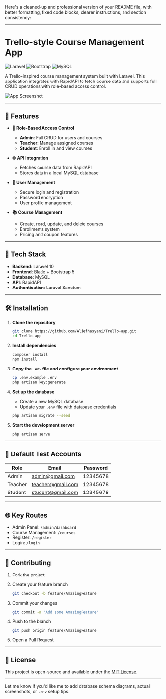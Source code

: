 Here's a cleaned-up and professional version of your README file, with better formatting, fixed code blocks, clearer instructions, and section consistency:

---

# Trello-style Course Management App

![Laravel](https://img.shields.io/badge/Laravel-FF2D20?style=for-the-badge\&logo=laravel\&logoColor=white)
![Bootstrap](https://img.shields.io/badge/Bootstrap-563D7C?style=for-the-badge\&logo=bootstrap\&logoColor=white)
![MySQL](https://img.shields.io/badge/MySQL-005C84?style=for-the-badge\&logo=mysql\&logoColor=white)

A Trello-inspired course management system built with Laravel. This application integrates with RapidAPI to fetch course data and supports full CRUD operations with role-based access control.

![App Screenshot](https://via.placeholder.com/800x400?text=Trello-style+Course+Management+App) <!-- Replace with actual screenshot -->

---

## 🚀 Features

* **🔐 Role-Based Access Control**

  * **Admin**: Full CRUD for users and courses
  * **Teacher**: Manage assigned courses
  * **Student**: Enroll in and view courses

* **🌐 API Integration**

  * Fetches course data from RapidAPI
  * Stores data in a local MySQL database

* **👤 User Management**

  * Secure login and registration
  * Password encryption
  * User profile management

* **📚 Course Management**

  * Create, read, update, and delete courses
  * Enrollments system
  * Pricing and coupon features

---

## 🧰 Tech Stack

* **Backend**: Laravel 10
* **Frontend**: Blade + Bootstrap 5
* **Database**: MySQL
* **API**: RapidAPI
* **Authentication**: Laravel Sanctum

---

## 🛠️ Installation

1. **Clone the repository**

   ```bash
   git clone https://github.com/Aliefhasyani/Trello-app.git
   cd Trello-app
   ```

2. **Install dependencies**

   ```bash
   composer install
   npm install
   ```

3. **Copy the `.env` file and configure your environment**

   ```bash
   cp .env.example .env
   php artisan key:generate
   ```

4. **Set up the database**

   * Create a new MySQL database
   * Update your `.env` file with database credentials

   ```bash
   php artisan migrate --seed
   ```

5. **Start the development server**

   ```bash
   php artisan serve
   ```

---

## 👥 Default Test Accounts

| Role    | Email                                         | Password |
| ------- | --------------------------------------------- | -------- |
| Admin   | [admin@gmail.com](mailto:admin@gmail.com)     | 12345678 |
| Teacher | [teacher@gmail.com](mailto:teacher@gmail.com) | 12345678 |
| Student | [student@gmail.com](mailto:student@gmail.com) | 12345678 |

---

## 🌐 Key Routes

* Admin Panel: `/admin/dashboard`
* Course Management: `/courses`
* Register: `/register`
* Login: `/login`

---

## 🤝 Contributing

1. Fork the project
2. Create your feature branch

   ```bash
   git checkout -b feature/AmazingFeature
   ```
3. Commit your changes

   ```bash
   git commit -m "Add some AmazingFeature"
   ```
4. Push to the branch

   ```bash
   git push origin feature/AmazingFeature
   ```
5. Open a Pull Request

---

## 📄 License

This project is open-source and available under the [MIT License](LICENSE).

---

Let me know if you'd like me to add database schema diagrams, actual screenshots, or `.env` setup tips.

